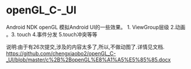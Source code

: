 # openGL_C-_UI
Android NDK openGL 模拟Android UI的一些效果。 1. ViewGroup层级 2.动画 。3. touch 4.事件分发 5.touch冲突等等

说明:由于有26次提交,涉及的内容太多了,所以,不做动图了.详情见文档.
https://github.com/chengxiaobo2/openGL_C-_UI/blob/master/c%2B%2BopenGL%E8%A1%A5%E5%85%85.docx

